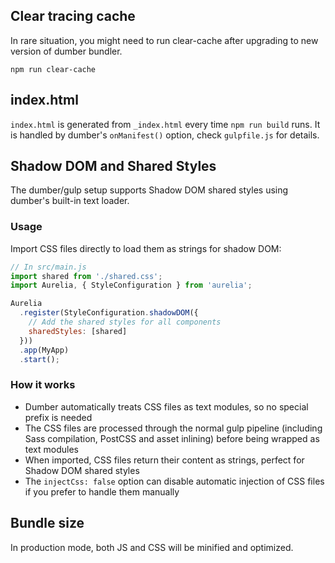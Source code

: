 ## Clear tracing cache

In rare situation, you might need to run clear-cache after upgrading to new version of dumber bundler.

    npm run clear-cache

## index.html

`index.html` is generated from `_index.html` every time `npm run build` runs. It is handled by dumber's `onManifest()` option, check `gulpfile.js` for details.

## Shadow DOM and Shared Styles

The dumber/gulp setup supports Shadow DOM shared styles using dumber's built-in text loader.

### Usage

Import CSS files directly to load them as strings for shadow DOM:

```javascript
// In src/main.js
import shared from './shared.css';
import Aurelia, { StyleConfiguration } from 'aurelia';

Aurelia
  .register(StyleConfiguration.shadowDOM({
    // Add the shared styles for all components
    sharedStyles: [shared]
  }))
  .app(MyApp)
  .start();
```

### How it works

- Dumber automatically treats CSS files as text modules, so no special prefix is needed
- The CSS files are processed through the normal gulp pipeline (including Sass compilation, PostCSS and asset inlining) before being wrapped as text modules
- When imported, CSS files return their content as strings, perfect for Shadow DOM shared styles
- The `injectCss: false` option can disable automatic injection of CSS files if you prefer to handle them manually

## Bundle size

In production mode, both JS and CSS will be minified and optimized.

